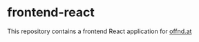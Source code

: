 # frontend-react
This repository contains a frontend React application for [offnd.at](https://offnd.at)
